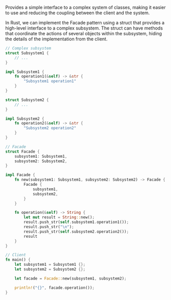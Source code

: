 Provides a simple interface to a complex system of classes, making it easier to use and reducing the coupling between the client and the system.

In Rust, we can implement the Facade pattern using a struct that provides a high-level interface to a complex subsystem. The struct can have methods that coordinate the actions of several objects within the subsystem, hiding the details of the implementation from the client.

```rust
// Complex subsystem
struct Subsystem1 {
    // ...
}

impl Subsystem1 {
    fn operation1(&self) -> &str {
        "Subsystem1 operation1"
    }
}

struct Subsystem2 {
    // ...
}

impl Subsystem2 {
    fn operation2(&self) -> &str {
        "Subsystem2 operation2"
    }
}

// Facade
struct Facade {
    subsystem1: Subsystem1,
    subsystem2: Subsystem2,
}

impl Facade {
    fn new(subsystem1: Subsystem1, subsystem2: Subsystem2) -> Facade {
        Facade {
            subsystem1,
            subsystem2,
        }
    }

    fn operation(&self) -> String {
        let mut result = String::new();
        result.push_str(self.subsystem1.operation1());
        result.push_str("\n");
        result.push_str(self.subsystem2.operation2());
        result
    }
}

// Client
fn main() {
    let subsystem1 = Subsystem1 {};
    let subsystem2 = Subsystem2 {};

    let facade = Facade::new(subsystem1, subsystem2);

    println!("{}", facade.operation());
}
```